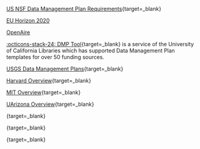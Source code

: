 
[US NSF Data Management Plan Requirements](https://www.nsf.gov/bfa/dias/policy/dmp.jsp){target=_blank}

[EU Horizon 2020](https://ec.europa.eu/research/participants/docs/h2020-funding-guide/cross-cutting-issues/open-access-data-management/data-management_en.htm)

[OpenAire](https://www.openaire.eu/how-to-create-a-data-management-plan)

[:octicons-stack-24: DMP Tool](https://dmptool.org/){target=_blank} is a service of the University of California Libraries which has supported Data Management Plan templates for over 50 funding sources. 

[USGS Data Management Plans](https://www.usgs.gov/data-management/data-management-plans){target=_blank}

[Harvard Overview](https://datamanagement.hms.harvard.edu/plan/data-management-plans){target=_blank}

[MIT Overview](https://libraries.mit.edu/data-management/plan/write/){target=_blank}

[UArizona Overview](https://data.library.arizona.edu/data-management/data-management-plans){target=_blank}

[](){target=_blank}

[](){target=_blank}

[](){target=_blank}